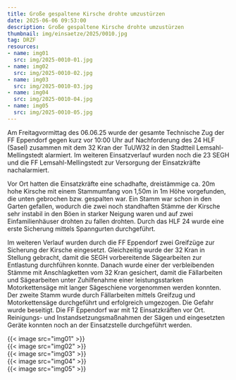 ```yaml
---
title: Große gespaltene Kirsche drohte umzustürzen
date: 2025-06-06 09:53:00
description: Große gespaltene Kirsche drohte umzustürzen
thumbnail: img/einsaetze/2025/0010.jpg
tag: DRZF
resources:
- name: img01
  src: img/2025-0010-01.jpg
- name: img02
  src: img/2025-0010-02.jpg
- name: img03
  src: img/2025-0010-03.jpg
- name: img04
  src: img/2025-0010-04.jpg
- name: img05
  src: img/2025-0010-05.jpg
---
```


Am Freitagvormittag des 06.06.25 wurde der gesamte Technische Zug der FF Eppendorf gegen kurz vor 10:00 Uhr auf Nachforderung des 24 HLF (Sasel) zusammen mit dem 32 Kran der TuUW32 in den Stadtteil Lemsahl-Mellingstedt alarmiert.
Im weiteren Einsatzverlauf wurden noch die 23 SEGH und die FF Lemsahl-Mellingstedt zur Versorgung der Einsatzkräfte nachalarmiert.

Vor Ort hatten die Einsatzkräfte eine schadhafte, dreistämmige ca. 20m hohe Kirsche mit einem Stammumfang von 1,50m in 1m Höhe vorgefunden, die unten gebrochen bzw. gespalten war.
Ein Stamm war schon in den Garten gefallen, wodurch die zwei noch standhaften Stämme der Kirsche sehr instabil in den Böen in starker Neigung waren und auf zwei Einfamilienhäuser drohten zu fallen drohten.
Durch das HLF 24 wurde eine erste Sicherung mittels Spanngurten durchgeführt. 

Im weiteren Verlauf wurden durch die FF Eppendorf zwei Greifzüge zur Sicherung der Kirsche eingesetzt.
Gleichzeitig wurde der 32 Kran in Stellung gebracht, damit die SEGH vorbereitende Sägearbeiten zur Entlastung durchführen konnte.
Danach wurde einer der verbleibenden Stämme mit Anschlagketten vom 32 Kran gesichert, damit die Fällarbeiten und Sägearbeiten unter Zuhilfenahme einer leistungsstarken Motorkettensäge mit langer Sägeschiene vorgenommen werden konnten.
Der zweite Stamm wurde durch Fällarbeiten mittels Greifzug und Motorkettensäge durchgeführt und erfolgreich umgezogen.
Die Gefahr wurde beseitigt. Die FF Eppendorf war mit 12 Einsatzkräften vor Ort.
Reinigungs- und Instandsetzungsmaßnahmen der Sägen und eingesetzten Geräte konnten noch an der Einsatzstelle durchgeführt werden. 



{{< image src="img01" >}}  
{{< image src="img02" >}}  
{{< image src="img03" >}}  
{{< image src="img04" >}}  
{{< image src="img05" >}}  

